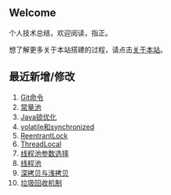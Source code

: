 ## Welcome

个人技术总结，欢迎阅读，指正。

想了解更多关于本站搭建的过程，请点击[关于本站](_docs/AboutMe.md)。

## 最近新增/修改
1. [Git命令](Tool/Git/Git命令.md)
2. [常量池](JavaSE/Java虚拟机/常量池.md)
3. [Java锁优化](JavaSE/多线程/Java锁优化.md)
4. [volatile和synchronized](JavaSE/多线程/volatile和synchronized.md)
5. [ReentrantLock](JavaSE/多线程/ReentrantLock.md)
6. [ThreadLocal](JavaSE/ThreadLocal.md)
7. [线程池参数选择](JavaSE/多线程/线程池参数选择.md)
8. [线程池](JavaSE/多线程/线程池.md)
9. [深拷贝与浅拷贝](JavaSE/深拷贝与浅拷贝.md)
10. [垃圾回收机制](JavaSE/Java虚拟机/垃圾回收机制.md)

